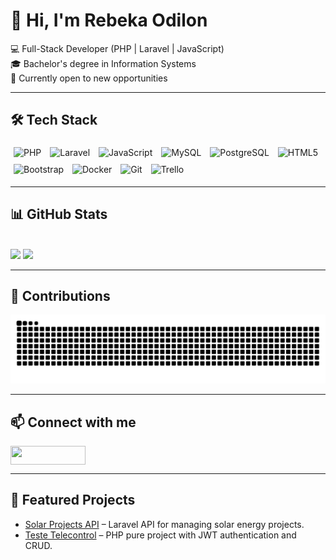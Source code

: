 # 🌟 Hi, I'm Rebeka Odilon  

💻 Full-Stack Developer (PHP | Laravel | JavaScript)  
🎓 Bachelor's degree in Information Systems  
🚀 Currently open to new opportunities  

---

## 🛠️ Tech Stack  

<p align="left">
  <img src="https://cdn.jsdelivr.net/gh/devicons/devicon@latest/icons/php/php-original.svg" width="40" height="40" style="margin: 5px;" alt="PHP"/>
  <img src="https://cdn.jsdelivr.net/gh/devicons/devicon@latest/icons/laravel/laravel-original.svg" width="40" height="40" style="margin: 5px;" alt="Laravel"/>
  <img src="https://cdn.jsdelivr.net/gh/devicons/devicon@latest/icons/javascript/javascript-original.svg" width="40" height="40" style="margin: 5px;" alt="JavaScript"/>
  <img src="https://cdn.jsdelivr.net/gh/devicons/devicon@latest/icons/mysql/mysql-original.svg" width="40" height="40" style="margin: 5px;" alt="MySQL"/>
  <img src="https://cdn.jsdelivr.net/gh/devicons/devicon@latest/icons/postgresql/postgresql-original.svg" width="40" height="40" style="margin: 5px;" alt="PostgreSQL"/>
  <img src="https://cdn.jsdelivr.net/gh/devicons/devicon@latest/icons/html5/html5-original.svg" width="40" height="40" style="margin: 5px;" alt="HTML5"/>
  <img src="https://cdn.jsdelivr.net/gh/devicons/devicon@latest/icons/bootstrap/bootstrap-original.svg" width="40" height="40" style="margin: 5px;" alt="Bootstrap"/>
  <img src="https://cdn.jsdelivr.net/gh/devicons/devicon@latest/icons/docker/docker-original.svg" width="40" height="40" style="margin: 5px;" alt="Docker"/>
  <img src="https://cdn.jsdelivr.net/gh/devicons/devicon@latest/icons/git/git-original.svg" width="40" height="40" style="margin: 5px;" alt="Git"/>
  <img src="https://cdn.jsdelivr.net/gh/devicons/devicon@latest/icons/trello/trello-plain.svg" width="40" height="40" style="margin: 5px;" alt="Trello"/>
</p>





---

## 📊 GitHub Stats  

<div style="display: inline_block"><br>
  <img height="180em" src="https://github-readme-stats.vercel.app/api?username=rebekaodilon&show_icons=true&count_private=true&theme=highcontrast" />
  <img height="180em" src="https://github-readme-stats.vercel.app/api/top-langs/?username=rebekaodilon&layout=compact&langs_count=7&theme=highcontrast" />
</div>

---

## 🐍 Contributions  

![snake gif](https://raw.githubusercontent.com/rebekaodilon/rebekaodilon/output/github-contribution-grid-snake.svg)

---

## 📫 Connect with me  

<a href="https://www.linkedin.com/in/rebeka-odilon-da-silva-34ba18180/" target="_blank">
  <img align="center" height="30" width="120" src="https://img.shields.io/badge/LinkedIn-0077B5?style=for-the-badge&logo=linkedin&logoColor=white"/>
</a>

---

## 🚀 Featured Projects  
- [Solar Projects API](https://github.com/rebekaodilon/solar-projects) – Laravel API for managing solar energy projects.  
- [Teste Telecontrol](https://github.com/rebekaodilon/teste-telecontrol) – PHP pure project with JWT authentication and CRUD.  
